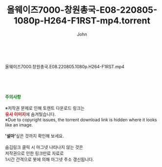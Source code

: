 ﻿---
layout: post
title:  "올웨이즈7000-창원총국-E08-220805-1080p-H264-F1RST-mp4.torrent"
author: John
categories: [ 방송/음악 ]
tags: [  ]
image:  
description: "올웨이즈7000-창원총국-E08-220805-1080p-H264-F1RST-mp4 torrent 정보 공유"
toc: true
toc_sticky: true
---

<br>
<div class="view-img">
<a class="view_image" href="http://torrentmobile60.com/bbs/view_image.php?fn=%2Fdata%2Ffile%2Fmusic%2F1040166563_ZsU3GIbC_56dd619f0a5f28b550188fd1731170646fa5cd27.jpg" target="_blank"><img alt="" class="img-tag" content="http://torrentmobile60.com/data/file/music/1040166563_ZsU3GIbC_56dd619f0a5f28b550188fd1731170646fa5cd27.jpg" itemprop="image" src="http://torrentmobile60.com/data/file/music/thumb-1040166563_ZsU3GIbC_56dd619f0a5f28b550188fd1731170646fa5cd27_835x2212.jpg"/></a></div><div class="view-content" itemprop="description">
<p>올웨이즈7000.창원총국.E08.220805.1080p.H264-F1RST.mp4<br/></p> </div>
    
<br><br><br>
<p data-ke-size="size16"><b><span style="color: green;">주의사항</span></b><br /><br />※저작권 문제로 인해 토렌트 다운로드 링크는<br /><b><span style="color: red;">유사 이미지</span></b>에 숨겨뒀습니다.<br />※Due to copyright issues, the torrent download link is hidden where it looks like an image.<br /><br /><b>'설마'</b>싶은 것까지 확인해 보세요.<br /><br />숨김링크 클릭 시 마그넷 나타나지 않는 것은<br />저작권으로 인한 링크만료 자료로<br />1시간 간격으로 봇에 의해 마그넷 주소 갱신됩니다.</p>
